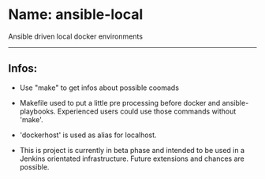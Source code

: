 # Name: ansible-local

Ansible driven local docker environments

---
## Infos:

- Use "make" to get infos about possible coomads

- Makefile used to put a little pre processing before docker and ansible-playbooks. Experienced users could use those commands without 'make'.

- 'dockerhost' is used as alias for localhost.

- This is project is currently in beta phase and intended to be used in a Jenkins orientated infrastructure. Future extensions and chances are possible.
